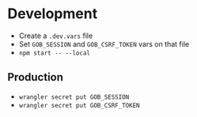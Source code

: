 # Development

- Create a `.dev.vars` file
- Set `GOB_SESSION` and `GOB_CSRF_TOKEN` vars on that file
- `npm start -- --local`

## Production

- `wrangler secret put GOB_SESSION`
- `wrangler secret put GOB_CSRF_TOKEN`
